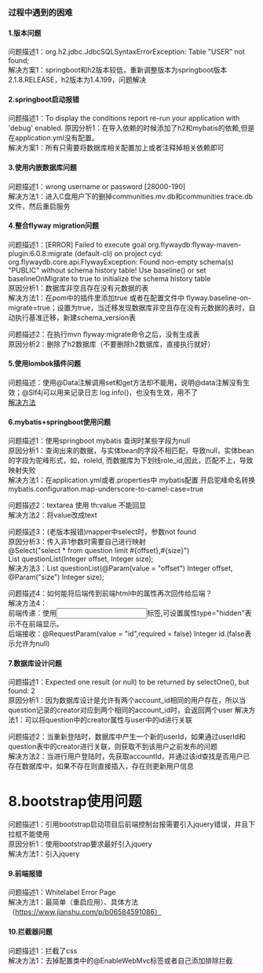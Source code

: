 ### 过程中遇到的困难
#### 1.版本问题
问题描述1：org.h2.jdbc.JdbcSQLSyntaxErrorException: Table "USER" not found;  
解决方案1：springboot和h2版本较低，重新调整版本为springboot版本2.1.8.RELEASE，h2版本为1.4.199，问题解决  

#### 2.springboot启动报错  
问题描述1：To display the conditions report re-run your application with 'debug' enabled.
原因分析1：在导入依赖的时候添加了h2和mybatis的依赖,但是在application.yml没有配置。  
解决方案1：所有只需要将数据库相关配置加上或者注释掉相关依赖即可  

#### 3.使用内嵌数据库问题  
问题描述1：wrong username or password [28000-190]  
解决方法1：进入C盘用户下的删掉communities.mv.db和communities.trace.db文件，然后重启服务  

#### 4.整合flyway migration问题  
问题描述1：[ERROR] Failed to execute goal org.flywaydb:flyway-maven-plugin:6.0.8:migrate (default-cli) on project cyd: org.flywaydb.core.api.FlywayException: Found non-empty schema(s) "PUBLIC" without schema history table! Use baseline() or set baselineOnMigrate to true to initialize the schema history table  
原因分析1：数据库非空且存在没有元数据的表  
解决方法1：在pom中的插件里添加<baselineOnMigrate>true</baselineOnMigrate> 或者在配置文件中 flyway.baseline-on-migrate=true；设置为true，当迁移发现数据库非空且存在没有元数据的表时，自动执行基准迁移，新建schema_version表  

问题描述2：在执行mvn flyway:migrate命令之后，没有生成表  
原因分析2：删除了h2数据库（不要删除h2数据库，直接执行就好） 

#### 5.使用lombok插件问题
问题描述：使用@Data注解调用set和get方法却不能用，说明@data注解没有生效；@Slf4j可以用来记录日志 log.info()，也没有生效，用不了  
[解决方法](https://blog.csdn.net/yflu0914/article/details/100182946)

#### 6.mybatis+springboot使用问题
问题描述1：使用springboot mybatis 查询时某些字段为null  
原因分析1：查询出来的数据，与实体bean的字段不相匹配，导致null，实体bean的字段为驼峰形式，如，roleId, 而数据库为下划线role_id,因此，匹配不上，导致映射失败  
解决方法1：在application.yml或者.properties中 mybatis配置 开启驼峰命名转换mybatis.configuration.map-underscore-to-camel-case=true  

问题描述2：textarea 使用 th:value 不能回显  
解决方法2：将value改成text  

问题描述3：(老版本报错)mapper中select时，参数not found  
原因分析3：传入非1参数时需要自己进行映射  
@Select("select * from question limit #{offset},#{size}")  
List<Question> questionList(Integer offset, Integer size);  
解决方法3：List<Question> questionList(@Param(value = "offset") Integer offset, @Param("size") Integer size);  

问题描述4：如何能将后端传到前端html中的属性再次回传给后端？  
解决方法4：  
前端传递：使用<input>标签,可设置属性type="hidden"表示不在前端显示。  
后端接收：@RequestParam(value = "id",required = false) Integer id.(false表示允许为null)  
#### 7.数据库设计问题
问题描述1：Expected one result (or null) to be returned by selectOne(), but found: 2  
原因分析1：因为数据库设计是允许有两个account_id相同的用户存在，所以当question记录的creator对应到两个相同的account_id时，会返回两个user
解决方法1：可以将question中的creator属性与user中的id进行关联

问题描述2：当重新登陆时，数据库中产生一个新的userId，如果通过userId和question表中的creator进行关联，则获取不到该用户之前发布的问题  
解决方法2：当进行用户登陆时，先获取accountId，并通过该id查找是否用户已存在数据库中，如果不存在则直接插入，存在则更新用户信息  

# 8.bootstrap使用问题
问题描述1：引用bootstrap启动项目后前端控制台报需要引入jquery错误，并且下拉框不能使用  
原因分析1：使用bootstrap要求最好引入jquery  
解决方法1：引入jquery  

#### 9.前端报错
问题描述1：Whitelabel Error Page  
解决方法1：最简单（重启应用）、具体方法（https://www.jianshu.com/p/b06584591086）  

#### 10.拦截器问题
问题描述1：拦截了css  
解决方法1：去掉配置类中的@EnableWebMvc标签或者自己添加排除拦截  